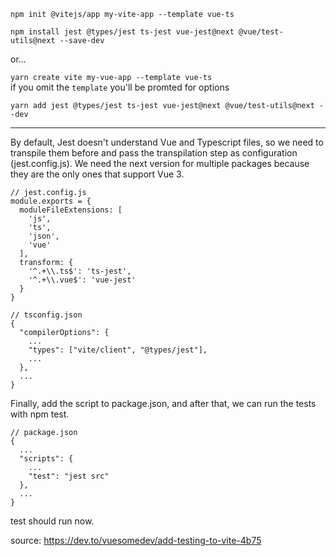 `npm init @vitejs/app my-vite-app --template vue-ts`

`npm install jest @types/jest ts-jest vue-jest@next @vue/test-utils@next --save-dev`

or...

`yarn create vite my-vue-app --template vue-ts`<br>
if you omit the `template` you'll be promted for options

`yarn add jest @types/jest ts-jest vue-jest@next @vue/test-utils@next --dev`

<hr>

By default, Jest doesn't understand Vue and Typescript files, so we need to transpile them before and pass the transpilation step as configuration (jest.config.js). We need the next version for multiple packages because they are the only ones that support Vue 3.<br>

```
// jest.config.js
module.exports = {
  moduleFileExtensions: [
    'js',
    'ts',
    'json',
    'vue'
  ],
  transform: {
    '^.+\\.ts$': 'ts-jest',
    '^.+\\.vue$': 'vue-jest'
  }
}
```

```
// tsconfig.json
{
  "compilerOptions": {
    ...
    "types": ["vite/client", "@types/jest"],
    ...
  },
  ...
}
```

Finally, add the script to package.json, and after that, we can run the tests with npm test.
```
// package.json
{
  ...
  "scripts": {
    ...
    "test": "jest src"
  },
  ...
}
```

test should run now.

source: https://dev.to/vuesomedev/add-testing-to-vite-4b75
